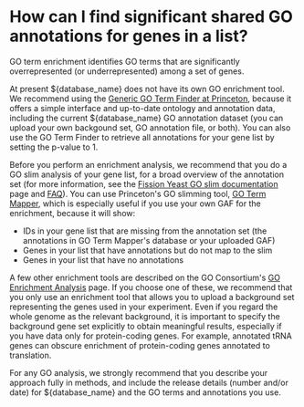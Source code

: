 # How can I find significant shared GO annotations for genes in a list?
<!-- pombase_categories: Finding data,Tools and resources,Using ontologies -->

GO term enrichment identifies GO terms that are significantly
overrepresented (or underrepresented) among a set of genes.

At present ${database_name} does not have its own GO enrichment tool. We
recommend using the 
[Generic GO Term Finder at Princeton](http://go.princeton.edu/cgi-bin/GOTermFinder), 
because it offers a simple interface and up-to-date ontology and
annotation data, including the current ${database_name} GO annotation dataset
(you can upload your own backgound set, GO annotation file, or
both). You can also use the GO Term Finder to retrieve all annotations
for your gene list by setting the p-value to 1.

Before you perform an enrichment analysis, we recommend that you do a
GO slim analysis of your gene list, for a broad overview of the
annotation set (for more information, see the [Fission Yeast GO slim
documentation](/documentation/pombase-go-slim-documentation) page and
[FAQ](/faq/how-can-i-use-go-slims-s.-pombe)). You can use Princeton's
GO slimming tool, [GO Term
Mapper](http://go.princeton.edu/cgi-bin/GOTermMapper), which is
especially useful if you use your own GAF for the enrichment, because
it will show:

-   IDs in your gene list that are missing from the annotation set (the
    annotations in GO Term Mapper's database or your uploaded GAF)
-   Genes in your list that have annotations but do not map to the slim
-   Genes in your list that have no annotations

A few other enrichment tools are described on the GO Consortium's 
[GO Enrichment Analysis](https://geneontology.github.io/docs/go-enrichment-analysis/)
page. If you choose one of these, we recommend that you only use an
enrichment tool that allows you to upload a background set
representing the genes used in your experiment. Even if you regard the
whole genome as the relevant background, it is important to specify
the background gene set explicitly to obtain meaningful results,
especially if you have data only for protein-coding genes. For
example, annotated tRNA genes can obscure enrichment of protein-coding
genes annotated to translation.

For any GO analysis, we strongly recommend that you describe your
approach fully in methods, and include the release details (number
and/or date) for ${database_name} and the GO terms and annotations you use.

